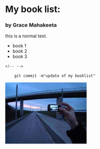# My book list:

### by Grace Mahakeeta

this is a normal text.

-   book 1
-   book 2
-   book 3

```{=html}
<!-- -->
```
        git commit -m"update of my booklist"

![taking picture](imgs/download.jpg)
